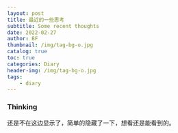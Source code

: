 ```yaml
---
layout: post
title: 最近的一些思考
subtitle: Some recent thoughts
date: 2022-02-27
author: BF
thumbnail: /img/tag-bg-o.jpg
catalog: true
toc: true
categories: Diary
header-img: /img/tag-bg-o.jpg
tags:
    - diary
---
```


### Thinking

还是不在这边显示了，简单的隐藏了一下，想看还是能看到的。

<!--more-->
<!--
去年出事了之后，那几个月心态已经不好了，但我以为自己没事，因为上班的时候我觉得自己感觉还是挺好的。

那一两个月没睡好觉，不知道怎么面对这件事，晚上很难受痛苦，反而白天进入了工作状态就还好。

回想起来，一直是工作在治愈我，让我不用想太多的事情。

几十万可能对有些人不算多少钱吧，但对我来说太伤了，最主要是我也是直接亲历者，从没想过这咱种事会发生在自己身边。
但最后我还是决定共同面对，还是不忍心，难道真的不管了么。

不过去年心态崩了之后，以前不开心的事也都涌上心头，我反而见怪不怪了吧。

记得那年高三，从来不舍得花钱的爸妈给我买了一个手机，真的也是像电影情节似的。
后面的剧情也很俗套，就是沉迷小说，消耗了精力，虽然时间不长，但是让自己心散了，再加上自责与焦虑，直接心态崩了，完成没办法学习。
人生因此直接改变了，尤其是埋下了心态崩溃的种子和丧失了十多年以来，专注学习的能力。哈哈哈，不想了，那时真的是哭笑不得。

后来上了大学，工作，我都和自己说，你了解你自己的，不要给自己大太的压力，好好做一份工作。

尤其是14年回了道富之后，我对自己说有啥干啥，尤其不要自己换组了，你永远不知道“下一颗糖是什么味道“，但我还是没做到。

还有和EX在一起没几个月，父亲就重病了，这期间家人还在催我结婚，我就觉得很可笑，让我怎么说得出口，谁知道情况父亲的病情需要投入多少下去。
我心里还是觉得有些愧疚，是我不够好，后面两个人的生活轨迹已经不一样了，她可以拥有更好的生活，更美好的未来，谁不是父母的宝贝呢。
谈恋爱还是要趁早，与爱人相处也是要学习的，人只有交往的过程中，才能认清自己，知道自己的缺点，学会爱人。

我发现每次生活出事了的时候，我就会想要改变，然后自己的心态出问题，一切都回不到从前了。

那一年我就想着，自己是不是还可以拼一下，在自己能力范围内多赚点钱，于是我就又忘记了自己说过的话，呆得还好的时候，不要乱动。

曾经我以为自己换了工作后悔是因为自己选择的原因，到现在我才明白，还是要看自己适不适合。

我需要工作来治愈自己，生活已经狼狈不堪，只有工作才能让我找到自己的价值，让我忙碌起来。

工作中我需要和同事的交流，我需要知道自己在做什么，让自己觉得是在做有意义的事。

你会离开自己呆着开心的项目组么，你会和自己喜欢的人说分手么。我会。

就像小时候有人问我，你喜欢学习么，我说喜欢。那你喜欢打游戏么，不喜欢。

有人对我说，人要为自己而活，自己怎么舒服怎么来，不要管别人怎么想。

就像高中和大学的时候，我真的觉得当班长没什么好处，应该要关注在好好学习。

但是当别人要我当的时候，我总是不会拒绝，想着为同学和老师服务吧，最后又有时候耽误了自己的事。

说实话，我会为自己曾经的一些选择而后悔和遗憾，但是生活总是向前看的。
我从来不后悔离开那个组，因为我自由了，我不用再考虑校友，不用考虑自己的行为会不会让他为难，不用再忍着那些SB了。
如果正常的情况下，对于SB我他妈直接就怼了。的确，当初我刚去的时候，应该不用管他的，觉得不合适，不爽就直接可以走了，可能就没有后面的事了。

我人生中有很多次刷新三观的时候。我有一个“秘密”从来没有和别人说过，我本来以为自己早就忘记了，但是去年心态崩了的时候又想起来了。
中学时的一个学科竞赛的时候，老师竟然让我们几个人“作弊”。我一开始不会拒绝，但是心里一直很不安，觉得这是不对的事情。
最后我还是没有干，最后被说了。我那时候起就对自己说，这辈子不要去干违背自己良心的事了。

我对别人比对自己宽容，这也是我又做回测试的一个原因，虽然这个想法不一定对。

我去年本来就想给生活做减法的，结果发生了那么多的事。。。。。。

但是世事难料呀，就像当年刚买了车的时候，还是临牌，去滨江找朋友玩，结果在小巷子里不小心碰到了自行车横在道上的屁股,一个女生受伤了。
那也是我第一次处理这种事，我让自己冷静下来，让EX先去朋友家，自己陪着伤者去医院拍片，虽然其实就脚那边一点擦伤，但是女生的对象还是要求去检查骨头。
也是应该的吧，最后也为了省事，还是给了200块私了，其实我这样处理还是有点风险的，现在肯定不会这么干了。
第二天我自己去修车，走在4S店外面的路上去找公交回家，还是忍不住情绪崩溃了，因为车的事，因为父亲的事，因为种种。
有时候还是会想，买个小破车还要贷款，当年如果早点买了房子的话，生活是不是就完全不一样了。
当年和同学去看房子，给父母打电话，我刚表达是不是有可能想办法买个房子的，他们就直接又是老一套说辞，好好工作，过几年就可以买了。
父母有他们的局限性，我也有，有些事还是要看开。再难过,过几分钟就好了，生活总是这样的。

有人说我对工作看的太重了，或许吧，我只是想把工作做好，工作真的能使人快乐，而不应该是痛苦。

没有办法，我的人生只能一步步试错，一步步改正，一步步和解。

如果人真的是上帝创造的人工智能的话，每个人的硬件都是天生的，而软件（性格）却是与原生家庭息息相关。
我知道自己有很多bug，但我已经很努力的在自我改良和适应了。

我知道问心无愧很难，但有时候还是要保持初心，我不想别人因为我而受到伤害。

现在最重要的，就是做好自己现在的工作，调整好自己的心态。生活总是一步步向前看的。加油吧！
-->